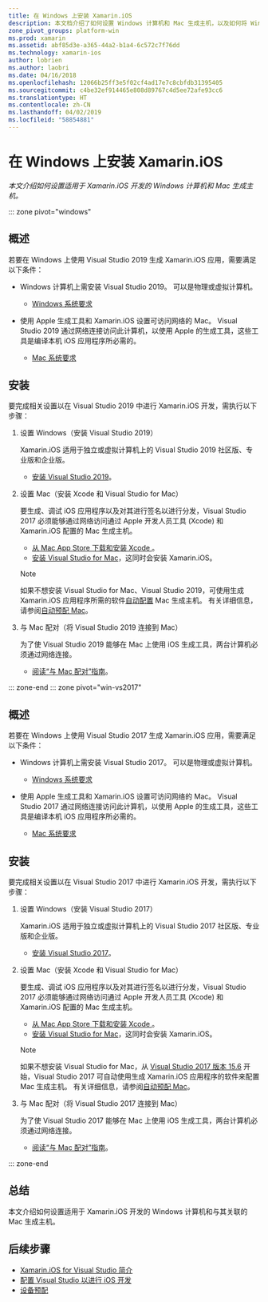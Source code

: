 ```yaml
---
title: 在 Windows 上安装 Xamarin.iOS
description: 本文档介绍了如何设置 Windows 计算机和 Mac 生成主机，以及如何将 Windows 与 Mac 配对，以便进行 Xamarin.iOS 开发。
zone_pivot_groups: platform-win
ms.prod: xamarin
ms.assetid: abf85d3e-a365-44a2-b1a4-6c572c7f76dd
ms.technology: xamarin-ios
author: lobrien
ms.author: laobri
ms.date: 04/16/2018
ms.openlocfilehash: 12066b25ff3e5f02cf4ad17e7c8cbfdb31395405
ms.sourcegitcommit: c4be32ef914465e808d89767c4d5ee72afe93cc6
ms.translationtype: HT
ms.contentlocale: zh-CN
ms.lasthandoff: 04/02/2019
ms.locfileid: "58854881"
---
```

# <a name="installing-xamarinios-on-windows"></a>在 Windows 上安装 Xamarin.iOS

_本文介绍如何设置适用于 Xamarin.iOS 开发的 Windows 计算机和 Mac 生成主机。_

::: zone pivot="windows"

## <a name="overview"></a>概述

若要在 Windows 上使用 Visual Studio 2019 生成 Xamarin.iOS 应用，需要满足以下条件：

- Windows 计算机上需安装 Visual Studio 2019。 可以是物理或虚拟计算机。

  - [Windows 系统要求](~/cross-platform/get-started/requirements.md#windows-requirements)

- 使用 Apple 生成工具和 Xamarin.iOS 设置可访问网络的 Mac。 Visual Studio 2019 通过网络连接访问此计算机，以使用 Apple 的生成工具，这些工具是编译本机 iOS 应用程序所必需的。

  - [Mac 系统要求](~/cross-platform/get-started/requirements.md#macos-requirements)

## <a name="setup"></a>安装

要完成相关设置以在 Visual Studio 2019 中进行 Xamarin.iOS 开发，需执行以下步骤：

1. 设置 Windows（安装 Visual Studio 2019）

    Xamarin.iOS 适用于独立或虚拟计算机上的 Visual Studio 2019 社区版、专业版和企业版。

    - [安装 Visual Studio 2019](~/get-started/installation/windows.md)。

2. 设置 Mac（安装 Xcode 和 Visual Studio for Mac）

    要生成、调试 iOS 应用程序以及对其进行签名以进行分发，Visual Studio 2017 必须能够通过网络访问通过 Apple 开发人员工具 (Xcode) 和 Xamarin.iOS 配置的 Mac 生成主机。

    - [从 Mac App Store 下载和安装 Xcode ](https://itunes.apple.com/us/app/xcode/id497799835?mt=12)。 
    - [安装 Visual Studio for Mac](https://docs.microsoft.com/visualstudio/mac/installation)，这同时会安装 Xamarin.iOS。

    > [!NOTE]
    > 如果不想安装 Visual Studio for Mac、Visual Studio 2019，可使用生成 Xamarin.iOS 应用程序所需的软件[自动配置](https://docs.microsoft.com/visualstudio/releasenotes/vs2017-relnotes#automatic-macos-provisioning) Mac 生成主机。 有关详细信息，请参阅[自动预配 Mac](~/ios/get-started/installation/windows/connecting-to-mac/index.md#automatic-mac-provisioning)。

3. 与 Mac 配对（将 Visual Studio 2019 连接到 Mac）

    为了使 Visual Studio 2019 能够在 Mac 上使用 iOS 生成工具，两台计算机必须通过网络连接。

    - [阅读“与 Mac 配对”指南](~/ios/get-started/installation/windows/connecting-to-mac/index.md)。

::: zone-end
::: zone pivot="win-vs2017"

## <a name="overview"></a>概述

若要在 Windows 上使用 Visual Studio 2017 生成 Xamarin.iOS 应用，需要满足以下条件：

-  Windows 计算机上需安装 Visual Studio 2017。 可以是物理或虚拟计算机。
    - [Windows 系统要求](~/cross-platform/get-started/requirements.md#windows-requirements)
    
-  使用 Apple 生成工具和 Xamarin.iOS 设置可访问网络的 Mac。 Visual Studio 2017 通过网络连接访问此计算机，以使用 Apple 的生成工具，这些工具是编译本机 iOS 应用程序所必需的。 
    - [Mac 系统要求](~/cross-platform/get-started/requirements.md#macos-requirements)

## <a name="setup"></a>安装

要完成相关设置以在 Visual Studio 2017 中进行 Xamarin.iOS 开发，需执行以下步骤：

1. 设置 Windows（安装 Visual Studio 2017）

    Xamarin.iOS 适用于独立或虚拟计算机上的 Visual Studio 2017 社区版、专业版和企业版。
    
    - [安装 Visual Studio 2017](~/get-started/installation/windows.md)。

2. 设置 Mac（安装 Xcode 和 Visual Studio for Mac）

    要生成、调试 iOS 应用程序以及对其进行签名以进行分发，Visual Studio 2017 必须能够通过网络访问通过 Apple 开发人员工具 (Xcode) 和 Xamarin.iOS 配置的 Mac 生成主机。

    - [从 Mac App Store 下载和安装 Xcode ](https://itunes.apple.com/us/app/xcode/id497799835?mt=12)。 
    - [安装 Visual Studio for Mac](https://docs.microsoft.com/visualstudio/mac/installation)，这同时会安装 Xamarin.iOS。

    > [!NOTE]
    > 如果不想安装 Visual Studio for Mac，从 [Visual Studio 2017 版本 15.6](https://docs.microsoft.com/visualstudio/releasenotes/vs2017-relnotes#automatic-macos-provisioning) 开始，Visual Studio 2017 可自动使用生成 Xamarin.iOS 应用程序的软件来配置 Mac 生成主机。 有关详细信息，请参阅[自动预配 Mac](~/ios/get-started/installation/windows/connecting-to-mac/index.md#automatic-mac-provisioning)。

3. 与 Mac 配对（将 Visual Studio 2017 连接到 Mac）

    为了使 Visual Studio 2017 能够在 Mac 上使用 iOS 生成工具，两台计算机必须通过网络连接。

    - [阅读“与 Mac 配对”指南](~/ios/get-started/installation/windows/connecting-to-mac/index.md)。

::: zone-end

## <a name="summary"></a>总结

本文介绍如何设置适用于 Xamarin.iOS 开发的 Windows 计算机和与其关联的 Mac 生成主机。

## <a name="next-steps"></a>后续步骤

- [Xamarin.iOS for Visual Studio 简介](introduction-to-xamarin-ios-for-visual-studio.md)
- [配置 Visual Studio 以进行 iOS 开发](config-options.md)
- [设备预配](~/ios/get-started/installation/device-provisioning/index.md)
